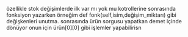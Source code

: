 özellikle stok değişimlerde ilk var mı yok mu kotrollerine sonrasında fonksiyon yazarken örneğim def fonk(self,isim,değişim_miktarı) gibi değişkenleri unutma. 
sonrasında ürün sorgusu yapatkan demet içinde dönüyor onun için ürün[0][0] gibi işlemler yapabilirisn
